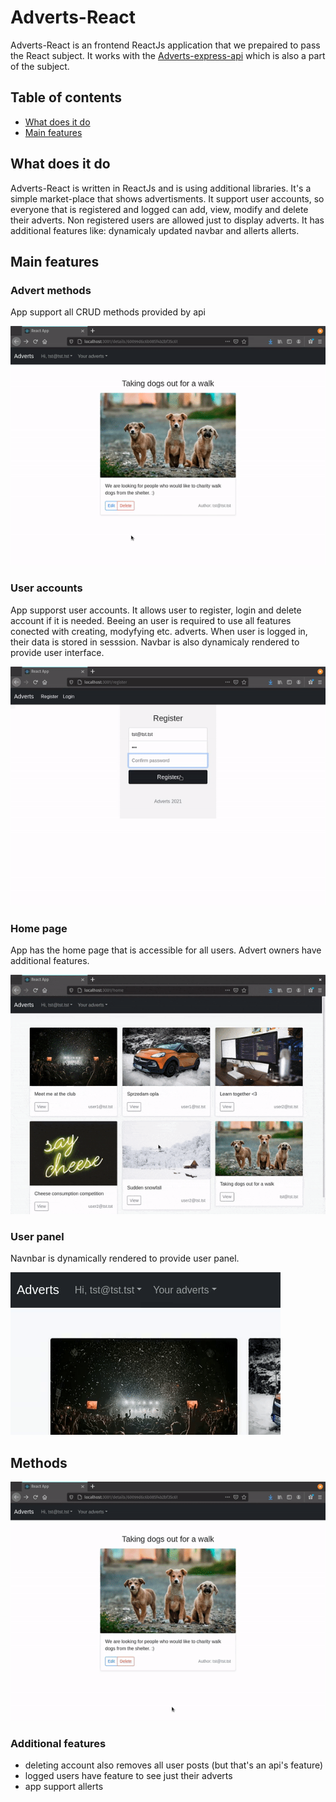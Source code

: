 # Adverts-React
 Adverts-React is an frontend ReactJs application that we prepaired to pass the React subject. It works with the [Adverts-express-api](https://github.com/dancesWithMachines/adverts-express-api) which is also a part of the subject.
 
 ## Table of contents
 
* [What does it do](#what-does-it-do)
* [Main features](#main-features)

## What does it do
Adverts-React is written in ReactJs and is using additional libraries. It's a simple market-place that shows advertisments. It support user accounts, so everyone that is registered and logged can add, view, modify and delete their adverts. Non registered users are allowed just to display adverts. It has additional features like: dynamicaly updated navbar and allerts allerts.

## Main features

### Advert methods
App support all CRUD methods provided by api

![Addin advert](./scr/edit_advert.gif)

### User accounts
App supporst user accounts. It allows user to register, login and delete account if it is needed. Beeing an user is required to use all features conected with creating, modyfying etc. adverts. When user is logged in, their data is stored in sesssion. Navbar is also dynamicaly rendered to provide user interface.

![Register & login](./scr/register_login.gif)

### Home page
App has the home page that is accessible for all users. Advert owners have additional features.

![View adverts](./scr/view_adverts.gif)

### User panel
Navnbar is dynamically rendered to provide user panel.

![user_panel](./scr/menus.gif)

## Methods

![supported_methods](./scr/delete_advert.gif)

### Additional features

* deleting account also removes all user posts (but that's an api's feature)
* logged users have feature to see just their adverts
* app support allerts
